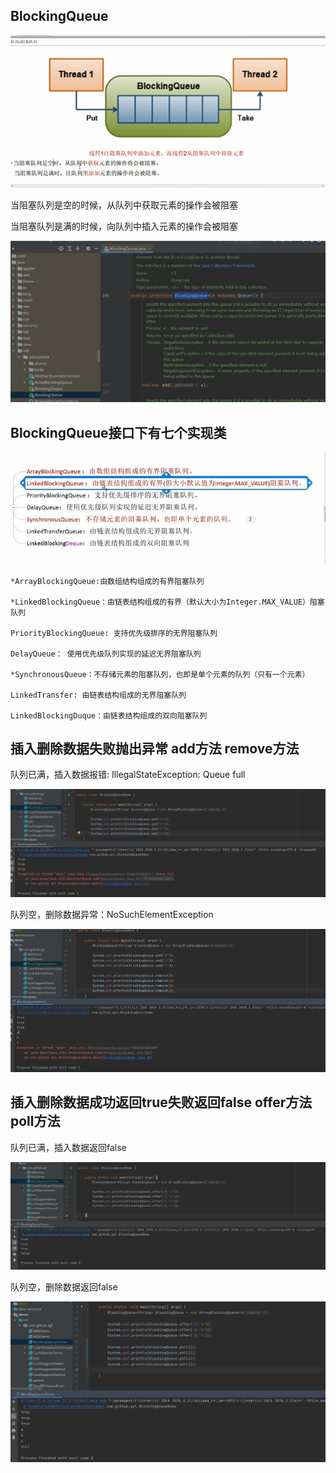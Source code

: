 BlockingQueue
---

![img_41.png](img_41.png)

当阻塞队列是空的时候，从队列中获取元素的操作会被阻塞

当阻塞队列是满的时候，向队列中插入元素的操作会被阻塞

![img_42.png](img_42.png)

BlockingQueue接口下有七个实现类
---

![img_43.png](img_43.png)

    *ArrayBlockingQueue:由数组结构组成的有界阻塞队列

    *LinkedBlockingQueue：由链表结构组成的有界（默认大小为Integer.MAX_VALUE）阻塞队列

    PriorityBlockingQueue: 支持优先级排序的无界阻塞队列

    DelayQueue： 使用优先级队列实现的延迟无界阻塞队列

    *SynchronousQueue：不存储元素的阻塞队列，也即是单个元素的队列（只有一个元素）

    LinkedTransfer: 由链表结构组成的无界阻塞队列

    LinkedBlockingDuque：由链表结构组成的双向阻塞队列

插入删除数据失败抛出异常 add方法 remove方法
---

队列已满，插入数据报错: IllegalStateException: Queue full

![img_44.png](img_44.png)

队列空，删除数据异常：NoSuchElementException

![img_45.png](img_45.png)

插入删除数据成功返回true失败返回false offer方法 poll方法
---

队列已满，插入数据返回false

![img_46.png](img_46.png)

队列空，删除数据返回false

![img_47.png](img_47.png)
